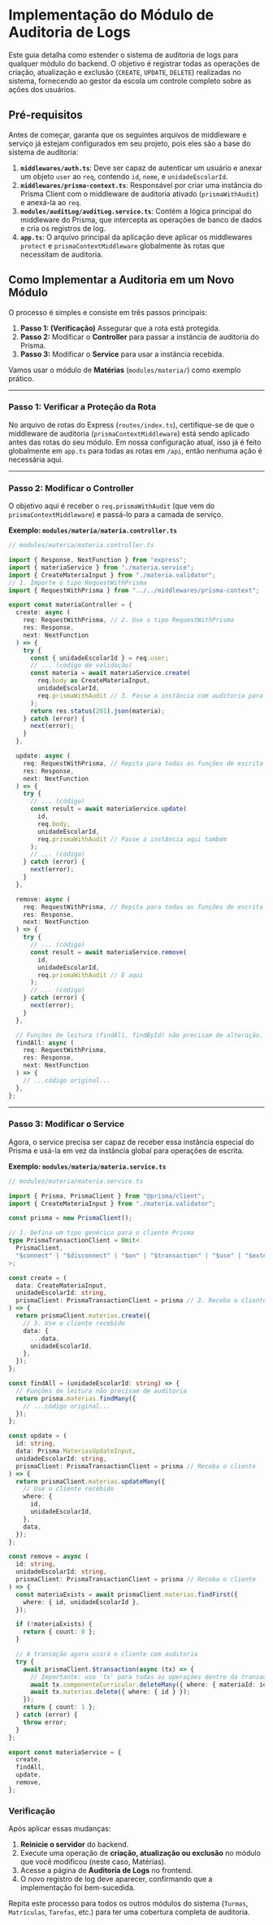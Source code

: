 # Implementação do Módulo de Auditoria de Logs

Este guia detalha como estender o sistema de auditoria de logs para qualquer módulo do backend. O objetivo é registrar todas as operações de criação, atualização e exclusão (`CREATE`, `UPDATE`, `DELETE`) realizadas no sistema, fornecendo ao gestor da escola um controle completo sobre as ações dos usuários.

## Pré-requisitos

Antes de começar, garanta que os seguintes arquivos de middleware e serviço já estejam configurados em seu projeto, pois eles são a base do sistema de auditoria:

1.  **`middlewares/auth.ts`**: Deve ser capaz de autenticar um usuário e anexar um objeto `user` ao `req`, contendo `id`, `nome`, e `unidadeEscolarId`.
2.  **`middlewares/prisma-context.ts`**: Responsável por criar uma instância do Prisma Client com o middleware de auditoria ativado (`prismaWithAudit`) e anexá-la ao `req`.
3.  **`modules/auditLog/auditLog.service.ts`**: Contém a lógica principal do middleware do Prisma, que intercepta as operações de banco de dados e cria os registros de log.
4.  **`app.ts`**: O arquivo principal da aplicação deve aplicar os middlewares `protect` e `prismaContextMiddleware` globalmente às rotas que necessitam de auditoria.

## Como Implementar a Auditoria em um Novo Módulo

O processo é simples e consiste em três passos principais:

1.  **Passo 1: (Verificação)** Assegurar que a rota está protegida.
2.  **Passo 2:** Modificar o **Controller** para passar a instância de auditoria do Prisma.
3.  **Passo 3:** Modificar o **Service** para usar a instância recebida.

Vamos usar o módulo de **Matérias** (`modules/materia/`) como exemplo prático.

---

### Passo 1: Verificar a Proteção da Rota

No arquivo de rotas do Express (`routes/index.ts`), certifique-se de que o middleware de auditoria (`prismaContextMiddleware`) está sendo aplicado antes das rotas do seu módulo. Em nossa configuração atual, isso já é feito globalmente em `app.ts` para todas as rotas em `/api`, então nenhuma ação é necessária aqui.

---

### Passo 2: Modificar o Controller

O objetivo aqui é receber o `req.prismaWithAudit` (que vem do `prismaContextMiddleware`) e passá-lo para a camada de serviço.

**Exemplo: `modules/materia/materia.controller.ts`**

```typescript
// modules/materia/materia.controller.ts

import { Response, NextFunction } from "express";
import { materiaService } from "./materia.service";
import { CreateMateriaInput } from "./materia.validator";
// 1. Importe o tipo RequestWithPrisma
import { RequestWithPrisma } from "../../middlewares/prisma-context";

export const materiaController = {
  create: async (
    req: RequestWithPrisma, // 2. Use o tipo RequestWithPrisma
    res: Response,
    next: NextFunction
  ) => {
    try {
      const { unidadeEscolarId } = req.user;
      // ... (código de validação)
      const materia = await materiaService.create(
        req.body as CreateMateriaInput,
        unidadeEscolarId,
        req.prismaWithAudit // 3. Passe a instância com auditoria para o service
      );
      return res.status(201).json(materia);
    } catch (error) {
      next(error);
    }
  },

  update: async (
    req: RequestWithPrisma, // Repita para todas as funções de escrita
    res: Response,
    next: NextFunction
  ) => {
    try {
      // ... (código)
      const result = await materiaService.update(
        id,
        req.body,
        unidadeEscolarId,
        req.prismaWithAudit // Passe a instância aqui também
      );
      // ... (código)
    } catch (error) {
      next(error);
    }
  },

  remove: async (
    req: RequestWithPrisma, // Repita para todas as funções de escrita
    res: Response,
    next: NextFunction
  ) => {
    try {
      // ... (código)
      const result = await materiaService.remove(
        id,
        unidadeEscolarId,
        req.prismaWithAudit // E aqui
      );
      // ... (código)
    } catch (error) {
      next(error);
    }
  },

  // Funções de leitura (findAll, findById) não precisam de alteração.
  findAll: async (
    req: RequestWithPrisma,
    res: Response,
    next: NextFunction
  ) => {
    // ...código original...
  },
};
```

---

### Passo 3: Modificar o Service

Agora, o service precisa ser capaz de receber essa instância especial do Prisma e usá-la em vez da instância global para operações de escrita.

**Exemplo: `modules/materia/materia.service.ts`**

```typescript
// modules/materia/materia.service.ts

import { Prisma, PrismaClient } from "@prisma/client";
import { CreateMateriaInput } from "./materia.validator";

const prisma = new PrismaClient();

// 1. Defina um tipo genérico para o cliente Prisma
type PrismaTransactionClient = Omit<
  PrismaClient,
  "$connect" | "$disconnect" | "$on" | "$transaction" | "$use" | "$extends"
>;

const create = (
  data: CreateMateriaInput,
  unidadeEscolarId: string,
  prismaClient: PrismaTransactionClient = prisma // 2. Receba o cliente como parâmetro
) => {
  return prismaClient.materias.create({
    // 3. Use o cliente recebido
    data: {
      ...data,
      unidadeEscolarId,
    },
  });
};

const findAll = (unidadeEscolarId: string) => {
  // Funções de leitura não precisam de auditoria
  return prisma.materias.findMany({
    // ...código original...
  });
};

const update = (
  id: string,
  data: Prisma.MateriasUpdateInput,
  unidadeEscolarId: string,
  prismaClient: PrismaTransactionClient = prisma // Receba o cliente
) => {
  return prismaClient.materias.updateMany({
    // Use o cliente recebido
    where: {
      id,
      unidadeEscolarId,
    },
    data,
  });
};

const remove = async (
  id: string,
  unidadeEscolarId: string,
  prismaClient: PrismaTransactionClient = prisma // Receba o cliente
) => {
  const materiaExists = await prismaClient.materias.findFirst({
    where: { id, unidadeEscolarId },
  });

  if (!materiaExists) {
    return { count: 0 };
  }

  // A transação agora usará o cliente com auditoria
  try {
    await prismaClient.$transaction(async (tx) => {
      // Importante: use 'tx' para todas as operações dentro da transação
      await tx.componenteCurricular.deleteMany({ where: { materiaId: id } });
      await tx.materias.delete({ where: { id } });
    });
    return { count: 1 };
  } catch (error) {
    throw error;
  }
};

export const materiaService = {
  create,
  findAll,
  update,
  remove,
};
```

### Verificação

Após aplicar essas mudanças:

1.  **Reinicie o servidor** do backend.
2.  Execute uma operação de **criação, atualização ou exclusão** no módulo que você modificou (neste caso, Matérias).
3.  Acesse a página de **Auditoria de Logs** no frontend.
4.  O novo registro de log deve aparecer, confirmando que a implementação foi bem-sucedida.

Repita este processo para todos os outros módulos do sistema (`Turmas`, `Matrículas`, `Tarefas`, etc.) para ter uma cobertura completa de auditoria.
